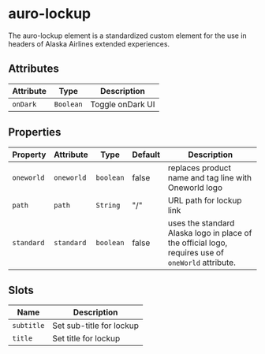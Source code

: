# auro-lockup

The auro-lockup element is a standardized custom element for the use in headers of Alaska Airlines extended experiences.

## Attributes

| Attribute | Type      | Description      |
|-----------|-----------|------------------|
| `onDark`  | `Boolean` | Toggle onDark UI |

## Properties

| Property   | Attribute  | Type      | Default | Description                                      |
|------------|------------|-----------|---------|--------------------------------------------------|
| `oneworld` | `oneworld` | `boolean` | false   | replaces product name and tag line with Oneworld logo |
| `path`     | `path`     | `String`  | "/"     | URL path for lockup link                         |
| `standard` | `standard` | `boolean` | false   | uses the standard Alaska logo in place of the official logo, requires use of `oneWorld` attribute. |

## Slots

| Name       | Description              |
|------------|--------------------------|
| `subtitle` | Set sub-title for lockup |
| `title`    | Set title for lockup     |
